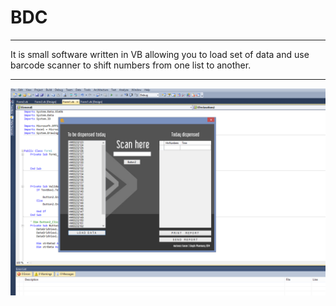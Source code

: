 # BDC
***
It is small software written in VB allowing you to load set of data and use barcode scanner to shift numbers from one list to another.
***
![](BDC.png)
